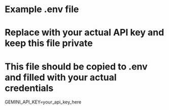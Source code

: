 # Example .env file
# Replace with your actual API key and keep this file private
# This file should be copied to .env and filled with your actual credentials

GEMINI_API_KEY=your_api_key_here